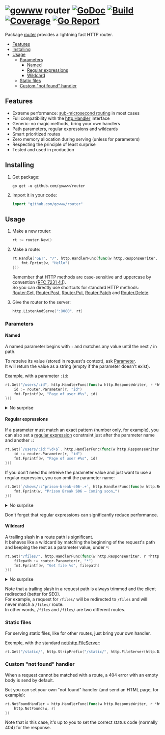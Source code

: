 # [![gowww](https://avatars.githubusercontent.com/u/18078923?s=20)](https://github.com/gowww) router [![GoDoc](https://godoc.org/github.com/gowww/router?status.svg)](https://godoc.org/github.com/gowww/router) [![Build](https://travis-ci.org/gowww/router.svg?branch=master)](https://travis-ci.org/gowww/router) [![Coverage](https://coveralls.io/repos/github/gowww/router/badge.svg?branch=master)](https://coveralls.io/github/gowww/router?branch=master) [![Go Report](https://goreportcard.com/badge/github.com/gowww/router)](https://goreportcard.com/report/github.com/gowww/router)

Package [router](https://godoc.org/github.com/gowww/router) provides a lightning fast HTTP router.

- [Features](#features)
- [Installing](#installing)
- [Usage](#usage)
  - [Parameters](#parameters)
    - [Named](#named)
    - [Regular expressions](#regular-expressions)
    - [Wildcard](#wildcard)
  - [Static files](#static-files)
  - [Custom "not found" handler](#custom-not-found-handler)

## Features

  - Extreme performance: [sub-microsecond routing](https://gist.github.com/arthurwhite/bb632f6b104deb2a50ce476c25f7bec2) in most cases
  - Full compatibility with the [http.Handler](https://golang.org/pkg/net/http/#Handler) interface
  - Generic: no magic methods, bring your own handlers
  - Path parameters, regular expressions and wildcards
  - Smart prioritized routes
  - Zero memory allocation during serving (unless for parameters)
  - Respecting the principle of least surprise
  - Tested and used in production

## Installing

1. Get package:

	```Shell
	go get -u github.com/gowww/router
	````

2. Import it in your code:

	```Go
	import "github.com/gowww/router"
	```

## Usage

1. Make a new router:

	```Go
	rt := router.New()
	```

2. Make a route:

	```Go
	rt.Handle("GET", "/", http.HandlerFunc(func(w http.ResponseWriter, r *http.Request) {
		fmt.Fprint(w, "Hello")
	}))
	```

   Remember that HTTP methods are case-sensitive and uppercase by convention ([RFC 7231 4.1](https://tools.ietf.org/html/rfc7231#section-4.1)).  
   So you can directly use shortcuts for standard HTTP methods: [Router.Get](https://godoc.org/github.com/gowww/router#Router.Get), [Router.Post](https://godoc.org/github.com/gowww/router#Router.Post), [Router.Put](https://godoc.org/github.com/gowww/router#Router.Put), [Router.Patch](https://godoc.org/github.com/gowww/router#Router.Patch) and [Router.Delete](https://godoc.org/github.com/gowww/router#Router.Delete).

3. Give the router to the server:

	```Go
	http.ListenAndServe(":8080", rt)
	```

### Parameters

#### Named

A named parameter begins with `:` and matches any value until the next `/` in path.

To retreive its value (stored in request's context), ask [Parameter](https://godoc.org/github.com/gowww/router#Router.Parameter).  
It will return the value as a string (empty if the parameter doesn't exist).

Example, with a parameter `:id`:

```Go
rt.Get("/users/:id", http.HandlerFunc(func(w http.ResponseWriter, r *http.Request) {
	id := router.Parameter(r, "id")
	fmt.Fprintf(w, "Page of user #%s", id)
}))
```

<details>
  <summary>No surprise</summary>

  A parameter can be used on the same level as a static route, without conflict:

  ```Go
  rt.Get("/users/all", http.HandlerFunc(func(w http.ResponseWriter, r *http.Request) {
  	fmt.Fprint(w, "All users page")
  }))
  
  rt.Get("/users/:id", http.HandlerFunc(func(w http.ResponseWriter, r *http.Request) {
  	id := router.Parameter(r, "id")
  	fmt.Fprintf(w, "Page of user #%s", id)
  }))
  ```
</details>  

#### Regular expressions

If a parameter must match an exact pattern (number only, for example), you can also set a [regular expression](https://golang.org/pkg/regexp/syntax) constraint just after the parameter name and another `:`:

```Go
rt.Get(`/users/:id:^\d+$`, http.HandlerFunc(func(w http.ResponseWriter, r *http.Request) {
	id := router.Parameter(r, "id")
	fmt.Fprintf(w, "Page of user #%s", id)
}))
```

If you don't need tho retreive the parameter value and just want to use a regular expression, you can omit the parameter name:

```Go
rt.Get(`/shows/::^prison-break-s06-.+`, http.HandlerFunc(func(w http.ResponseWriter, r *http.Request) {
	fmt.Fprint(w, "Prison Break S06 — Coming soon…")
}))
```

<details>
  <summary>No surprise</summary>

  A parameter with a regular expression can be used on the same level as a simple parameter, without conflict:

  ```Go
  rt.Get(`/users/:id:^\d+$`, http.HandlerFunc(func(w http.ResponseWriter, r *http.Request) {
  	id := router.Parameter(r, "id")
  	fmt.Fprintf(w, "Page of user #%s", id)
  }))
  
  rt.Get("/users/:name", http.HandlerFunc(func(w http.ResponseWriter, r *http.Request) {
  	name := router.Parameter(r, "name")
  	fmt.Fprintf(w, "Page of %s", name)
  }))
  ```
</details>  

Don't forget that regular expressions can significantly reduce performance.

#### Wildcard

A trailing slash in a route path is significant.  
It behaves like a wildcard by matching the beginning of the request's path and keeping the rest as a parameter value, under `*`:

```Go
rt.Get("/files/", http.HandlerFunc(func(w http.ResponseWriter, r *http.Request) {
	filepath := router.Parameter(r, "*")
	fmt.Fprintf(w, "Get file %s", filepath)
}))
```

<details>
  <summary>No surprise</summary>

  Deeper route paths with the same prefix as the wildcard will take precedence, without conflict:

  ```Go
  // Will match:
  // 	/files/one
  // 	/files/two
  // 	...
  rt.Get("/files/:name", http.HandlerFunc(func(w http.ResponseWriter, r *http.Request) {kv
  	name := router.Parameter(r, "name")
  	fmt.Fprintf(w, "Get root file #%s", name)
  }))
  
  // Will match:
  // 	/files/one/...
  // 	/files/two/...
  // 	...
  rt.Get("/files/", http.HandlerFunc(func(w http.ResponseWriter, r *http.Request) {
  	filepath := router.Parameter(r, "*")
  	fmt.Fprintf(w, "Get file %s", filepath)
  }))
  
  // Will match:
  // 	/files/movies/one
  // 	/files/movies/two
  // 	...
  rt.Get("/files/movies/:name", http.HandlerFunc(func(w http.ResponseWriter, r *http.Request) {
  	name := router.Parameter(r, "name")
  	fmt.Fprintf(w, "Get movie #%s", name)
  }))
  ```
</details>  

Note that a trailing slash in a request path is always trimmed and the client redirected (better for SEO).  
For example, a request for `/files/` will be redirected to `/files` and will never match a `/files/` route.  
In other words, `/files` and `/files/` are two different routes.

### Static files

For serving static files, like for other routes, just bring your own handler.

Exemple, with the standard [net/http.FileServer](https://golang.org/pkg/net/http/#FileServer):

```Go
rt.Get("/static/", http.StripPrefix("/static/", http.FileServer(http.Dir("static"))))
```

### Custom "not found" handler

When a request cannot be matched with a route, a 404 error with an empty body is send by default.

But you can set your own "not found" handler (and send an HTML page, for example):

```Go
rt.NotFoundHandler = http.HandlerFunc(func(w http.ResponseWriter, r *http.Request) {
	http.NotFound(w, r)
})
```

Note that is this case, it's up to you to set the correct status code (normally 404) for the response.

